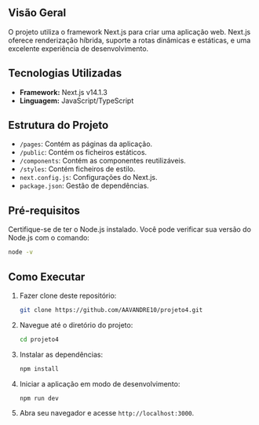 ## Visão Geral

O projeto utiliza o framework Next.js para criar uma aplicação web. Next.js oferece renderização híbrida, suporte a rotas dinâmicas e estáticas, e uma excelente experiência de desenvolvimento.

## Tecnologias Utilizadas

- **Framework:** Next.js v14.1.3
- **Linguagem:** JavaScript/TypeScript

## Estrutura do Projeto

- `/pages`: Contém as páginas da aplicação.
- `/public`: Contém os ficheiros estáticos.
- `/components`: Contém as componentes reutilizáveis.
- `/styles`: Contém ficheiros de estilo.
- `next.config.js`: Configurações do Next.js.
- `package.json`: Gestão de dependências.

## Pré-requisitos

Certifique-se de ter o Node.js instalado. Você pode verificar sua versão do Node.js com o comando:
```bash
node -v
```

## Como Executar

1. Fazer clone deste repositório:
   ```bash
   git clone https://github.com/AAVANDRE10/projeto4.git
   ```
2. Navegue até o diretório do projeto:
   ```bash
   cd projeto4
   ```
3. Instalar as dependências:
   ```bash
   npm install
   ```
4. Iniciar a aplicação em modo de desenvolvimento:
   ```bash
   npm run dev
   ```
5. Abra seu navegador e acesse `http://localhost:3000`.
